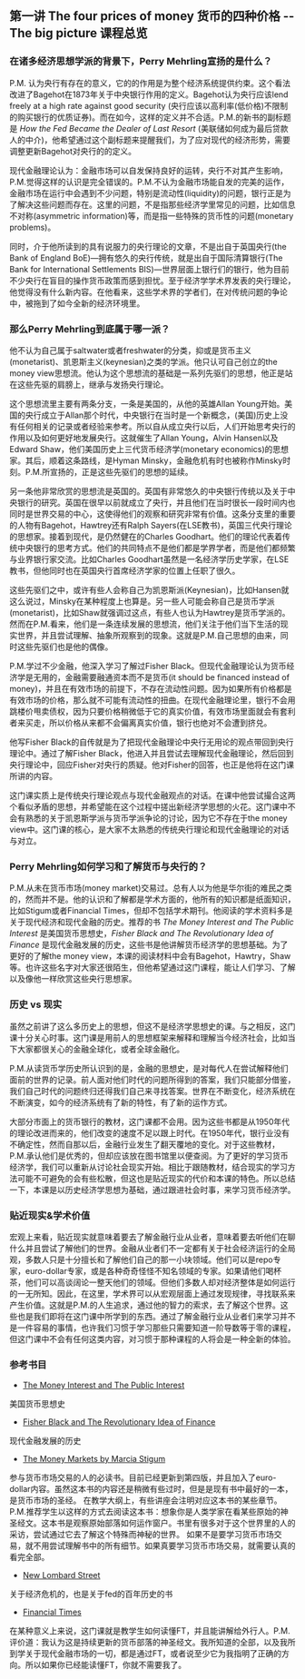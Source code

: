 ## 第一讲 The four prices of money 货币的四种价格 -- The big picture 课程总览


### 在诸多经济思想学派的背景下，Perry Mehrling宣扬的是什么？
P.M. 认为央行有存在的意义，它的的作用是为整个经济系统提供约束。这个看法改进了Bagehot在1873年关于中央银行作用的定义。Bagehot认为央行应该lend freely at a high rate against good security (央行应该以高利率(低价格)不限制的购买银行的优质证券)。而在如今，这样的定义并不合适。P.M.的新书的副标题是 *How the Fed Became the Dealer of Last Resort* (美联储如何成为最后贷款人的中介)，他希望通过这个副标题来提醒我们，为了应对现代的经济形势，需要调整更新Bagehot对央行的的定义。

现代金融理论认为：金融市场可以自发保持良好的运转，央行不对其产生影响，P.M.觉得这样的认识是完全错误的。P.M.不认为金融市场能自发的完美的运作，金融市场在运行中会遇到不少问题，特别是流动性(liquidity)的问题，银行正是为了解决这些问题而存在。这里的问题，不是指那些经济学里常见的问题，比如信息不对称(asymmetric information)等，而是指一些特殊的货币性的问题(monetary problems)。

同时，介于他所读到的具有说服力的央行理论的文章，不是出自于英国央行(the Bank of England BoE)—拥有悠久的央行传统，就是出自于国际清算银行(The Bank for International Settlements BIS)—世界层面上银行们的银行，他为目前不少央行在盲目的操作货币政策而感到担忧。至于经济学学术界发表的央行理论，他觉得没有什么新内容。在他看来，这些学术界的学者们，在对传统问题的争论中，被拖到了如今全新的经济环境里。


### 那么Perry Mehrling到底属于哪一派？
他不认为自己属于saltwater或者freshwater的分类，抑或是货币主义(monetarist)、凯恩斯主义(keynesian)之类的学派。他只认可自己创立的the money view思想流。他认为这个思想流的基础是一系列先驱们的思想，他正是站在这些先驱的肩膀上，继承与发扬央行理论。

这个思想流里主要有两条分支，一条是美国的，从他的英雄Allan Young开始。美国的央行成立于Allan那个时代，中央银行在当时是一个新概念，(美国)历史上没有任何相关的记录或者经验来参考。所以自从成立央行以后，人们开始思考央行的作用以及如何更好地发展央行。这就催生了Allan Young，Alvin Hansen以及Edward Shaw，他们美国历史上三代货币经济学(monetary economics)的思想家。其后，顺着这条路线，是Hyman Minsky，金融危机有时也被称作Minsky时刻。P.M.所宣扬的，正是这些先驱们的思想的延续。

另一条他非常欣赏的思想流是英国的。英国有非常悠久的中央银行传统以及关于中央银行的研究。英国在很早以前就成立了央行，并且他们在当时很长一段时间内也同时是世界交易的中心，这使得他们的观察和研究非常有价值。这条分支里的重要的人物有Bagehot，Hawtrey还有Ralph Sayers(在LSE教书)，英国三代央行理论的思想家。接着到现代，是仍然健在的Charles Goodhart。他们的理论代表着传统中央银行的思考方式。他们的共同特点不是他们都是学界学者，而是他们都频繁与业界银行家交流。比如Charles Goodhart虽然是一名经济学历史学家，在LSE教书，但他同时也在英国央行首席经济学家的位置上任职了很久。

这些先驱们之中，或许有些人会称自己为凯恩斯派(Keynesian)，比如Hansen就这么说过，Minsky在某种程度上也算是。另一些人可能会称自己是货币学派(monetarist)，比如Shaw就强调过这点，有些人也认为Hawtrey是货币学派的。然而在P.M.看来，他们是一条连续发展的思想流，他们关注于他们当下生活的现实世界，并且尝试理解、抽象所观察到的现象。这就是P.M.自己思想的由来，同时这些先驱们也是他的偶像。

P.M.学过不少金融，他深入学习了解过Fisher Black。但现代金融理论认为货币经济学是无用的，金融需要融通资本而不是货币(it should be financed instead of money)，并且在有效市场的前提下，不存在流动性问题。因为如果所有价格都是有效市场的价格，那么就不可能有流动性的扭曲。在现代金融理论里，银行不会用跳楼价甩卖债权，因为只要价格稍微低于它的真实价值，有效市场里面就会有套利者来买走，所以价格从来都不会偏离真实价值，银行也绝对不会遭到挤兑。

他写Fisher Black的自传就是为了把现代金融理论中央行无用论的观点带回到央行理论中。通过了解Fisher Black，他进入并且尝试去理解现代金融理论，然后回到央行理论中，回应Fisher对央行的质疑。他对Fisher的回答，也正是他将在这门课所讲的内容。

这门课实质上是传统央行理论观点与现代金融观点的对话。在课中他尝试撮合这两个看似矛盾的思想，并希望能在这个过程中搓出新经济学思想的火花。这门课中不会有熟悉的关于凯恩斯学派与货币学派争论的讨论，因为它不存在于the money view中。这门课的核心，是大家不太熟悉的传统央行理论和现代金融理论的对话与对立。


### Perry Mehrling如何学习和了解货币与央行的？
P.M.从未在货币市场(money market)交易过。总有人以为他是华尔街的难民之类的，然而并不是。他的认识和了解都是学术方面的，他所有的知识都是纸面知识，比如Stigum或者Financial Times，但却不包括学术期刊。他阅读的学术资料多是关于现代经济和现代金融的历史。推荐的书 *The Money Interest and The Public Interest* 是美国货币思想史，*Fisher Black and The Revolutionary Idea of Finance* 是现代金融发展的历史，这些书是他讲解货币经济学的思想基础。为了更好的了解the money view，本课的阅读材料中会有Bagehot，Hawtry，Shaw等。也许这些名字对大家还很陌生，但他希望通过这门课程，能让人们学习、了解以及像他一样欣赏这些央行思想家。


### 历史 vs 现实
虽然之前讲了这么多历史上的思想，但这不是经济学思想史的课。与之相反，这门课十分关心时事。这门课是用前人的思想框架来解释和理解当今经济社会，比如当下大家都很关心的金融全球化，或者全球金融化。

P.M.从读货币学历史所认识到的是，金融的思想史，是对每代人在尝试解释他们面前的世界的记录。前人面对他们时代的问题所得到的答案，我们只能部分借鉴，我们自己时代的问题终归还得我们自己来寻找答案。世界在不断变化，经济系统在不断演变，如今的经济系统有了新的特性，有了新的运作方式。

大部分市面上的货币银行的教材，这门课都不会用。因为这些书都是从1950年代的理论改进而来的，他们改变的速度不足以跟上时代。在1950年代，银行业没有不确定性，然而自那以后，金融行业发生了翻天覆地的变化。对于这些教材，P.M.承认他们是优秀的，但却应该放在图书馆里以便查阅。为了更好的学习货币经济学，我们可以重新从讨论社会现实开始。相比于跟随教材，结合现实的学习方法可能不可避免的会有些松散，但这也是贴近现实的代价和本课的特色。所以总结一下，本课是以历史经济学思想为基础，通过跟进社会时事，来学习货币经济学。



### 贴近现实&学术价值
宏观上来看，贴近现实就意味着要去了解金融行业从业者，意味着要去听他们在聊什么并且尝试了解他们的世界。金融从业者们不一定都有关于社会经济运行的全局观，多数人只是十分擅长和了解他们自己的那一小块领域。他们可以是repo专家，euro-dollar专家，或是各种奇奇怪怪不知名领域的专家。如果请他们喝杯茶，他们可以高谈阔论一整天他们的领域。但他们多数人却对经济整体是如何运行的一无所知。因此，在这里，学术界可以从宏观层面上通过发现规律，寻找联系来产生价值。这就是P.M.的人生追求，通过他的智力的索求，去了解这个世界。这些也是我们即将在这门课中所学到的东西。通过了解金融行业从业者们来学习并不是一件容易的事情，也许我们习惯于学习那些只需要知道一阶导数等于零的课程，但这门课中不会有任何这类内容，对习惯于那种课程的人将会是一种全新的体验。


### 参考书目

* [The Money Interest and The Public Interest](https://book.douban.com/subject/4305795/)

美国货币思想史

* [Fisher Black and The Revolutionary Idea of Finance](https://book.douban.com/subject/1827431/)

现代金融发展的历史


* [The Money Markets by Marcia Stigum](https://book.douban.com/subject/2792317/)

参与货币市场交易的人的必读书。目前已经更新到第四版，并且加入了euro-dollar内容。虽然这本书的内容还是稍微有些过时，但是是现有书中最好的一本，是货币市场的圣经。
在教学大纲上，有些讲座会注明对应这本书的某些章节。
P.M.推荐学生以这样的方式去阅读这本书：想象你是人类学家在看某些原始的神圣经文。这本书是观察原始部落如何运作窗户。书里有很多对于这个世界里的人的采访，尝试通过它去了解这个特殊而神秘的世界。
如果不是要学习货币市场交易，就不用尝试理解书中的所有细节。如果真要学习货币市场交易，就需要认真的看完全部。



* [New Lombard Street](https://book.douban.com/subject/4741440/)

关于经济危机的，也是关于fed的百年历史的书

* [Financial Times](https://www.ft.com)

在某种意义上来说，这门课就是教学生如何读懂FT，并且能讲解给外行人。P.M.评价道：我认为这是持续更新的货币部落的神圣经文。我所知道的全部，以及我所到学关于现代金融市场的一切，都是通过FT，或者说至少它为我指明了正确的方向。所以如果你已经能读懂FT，你就不需要我了。

